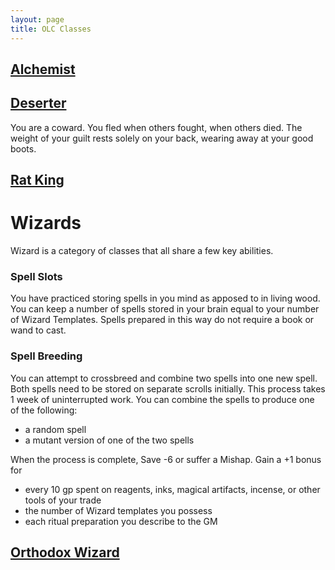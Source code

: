 ```yaml
---
layout: page
title: OLC Classes
---
```

## [Alchemist](https://heringtonpress.github.io/systems/olc_classes/alchemist/)


## [Deserter](https://heringtonpress.github.io/systems/olc_classes/deserter/)
You are a coward. You fled when others fought, when others died. The weight of your guilt rests solely on your back, wearing away at your good boots.

## [Rat King](https://heringtonpress.github.io/systems/olc_classes/rat-king/)


# Wizards 
Wizard is a category of classes that all share a few key abilities.

### Spell Slots
You have practiced storing spells in you mind as apposed to in living wood. You can keep a number of spells stored in your brain equal to your number of Wizard Templates. Spells prepared in this way do not require a book or wand to cast.

### Spell Breeding  
You can attempt to crossbreed and combine two spells into one new spell. Both spells need to be stored on separate scrolls initially. This process takes 1 week of uninterrupted work. You can combine the spells to produce one of the following:  
- a random spell  
- a mutant version of one of the two spells  
  
When the process is complete, Save -6 or suffer a Mishap. Gain a +1 bonus for  
- every 10 gp spent on reagents, inks, magical artifacts, incense, or other tools of your trade  
- the number of Wizard templates you possess  
- each ritual preparation you describe to the GM 

## [Orthodox Wizard](https://heringtonpress.github.io/systems/olc_classes/orthodox-wizard/)
